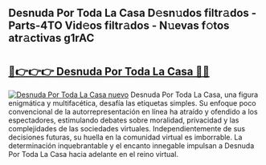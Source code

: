 ## Desnuda Por Toda La Casa D𝚎sn𝚞dos filtr𝚊dos - Parts-4TO Vid𝚎os filtr𝚊dos - N𝚞evas f𝚘tos atr𝚊ctivas g1rAC

# <h2><a href="http://mb7kd5.tromn.icu/?c=Desnuda+Por+Toda+La+Casa">🔗👉👉👉 Desnuda Por Toda La Casa 🔗🔗</a></h2>

[![Desnuda Por Toda La Casa nuevo](https://i.imgur.com/pEAQMta.gif)](http://mb7kd5.tromn.icu/?c=Desnuda+Por+Toda+La+Casa)
Desnuda Por Toda La Casa, una figura enigmática y multifacética, desafía las etiquetas simples. Su enfoque poco convencional de la autorrepresentación en línea ha atraído y ofendido a los espectadores, estimulando debates sobre moralidad, privacidad y las complejidades de las sociedades virtuales. Independientemente de sus decisiones futuras, su huella en la comunidad virtual es imborrable. La determinación inquebrantable y el encanto innegable impulsan a Desnuda Por Toda La Casa hacia adelante en el reino virtual.
